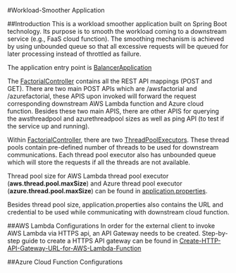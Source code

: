 #Workload-Smoother Application

##Introduction
This is a workload smoother application built on Spring Boot technology. Its purpose is to smooth the workload coming to a downstream service (e.g., FaaS cloud function). The smoothing mechanism is achieved by using unbounded queue so that all excessive requests will be queued for later processing instead of throttled as failure.

The application entry point is [BalancerApplication](src/main/java/balancer/BalancerApplication.java)

The [FactorialController](src/main/java/balancer/controller/FactorialController.java) contains all the REST API mappings (POST and GET). There are two main POST APIs which are /awsfactorial and /azurefactorial, these APIS upon invoked will forward the request corresponding downstream AWS Lambda function and Azure cloud function. Besides these two main APIS, there are other APIS for querying the awsthreadpool and azurethreadpool sizes as well as ping API (to test if the service up and running).

Within [FactorialController](src/main/java/balancer/controller/FactorialController.java), there are two [ThreadPoolExecutors](https://docs.oracle.com/javase/7/docs/api/java/util/concurrent/ThreadPoolExecutor.html). These thread pools contain pre-defined number of threads to be used for downstream communications. Each thread pool executor also has unbounded queue which will store the requests if all the threads are not available.

Thread pool size for AWS Lambda thread pool executor (**aws.thread.pool.maxSize**) and Azure thread pool executor (**azure.thread.pool.maxSize**) can be found in [application.properties](src/main/resources/application.properties).

Besides thread pool size, application.properties also contains the URL and credential to be used while communicating with downstream cloud function.

##AWS Lambda Configurations
In order for the external client to invoke AWS Lambda via HTTPS api, an API Gateway needs to be created. Step-by-step guide to create a HTTPS API gateway can be found in [Create-HTTP-API-Gateway-URL-for-AWS-Lambda-Function](Create-HTTP-API-Gateway-URL-for-AWS-Lambda-Function.pdf)

##Azure Cloud Function Configurations